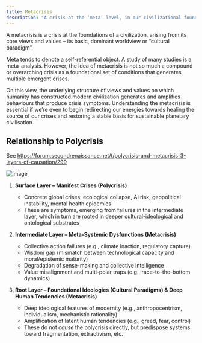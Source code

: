 ```yaml
---
title: Metacrisis
description: "A crisis at the ‘meta’ level, in our civilizational foundations."
---
```


A metacrisis is a crisis at the foundations of a civilization, arising from its core views and values – its basic, dominant worldview or “cultural paradigm”. 

Meta tends to denote a self-referential object. A study of many studies is a meta-analysis. However, the idea of metacrisis is not so much a compound or overarching crisis as a foundational set of conditions that generates multiple emergent crises.

On this view, the underlying structure of views and values on which humanity has constructed modern civilization generates and amplifies behaviours that produce crisis symptoms. Understanding the metacrisis is essential if we’re even to begin redirecting our energies towards healing the source of our crises and restoring a stable basis for sustainable planetary civilisation.

## Relationship to Polycrisis

See https://forum.secondrenaissance.net/t/polycrisis-and-metacrisis-3-layers-of-causation/299

![image](https://github.com/user-attachments/assets/92c5fafc-adf9-4e98-972b-6b3ffc857376)

1. **Surface Layer – Manifest Crises (Polycrisis)**
   * Concrete global crises: ecological collapse, AI risk, geopolitical instability, mental health epidemics
   * These are symptoms, emerging from failures in the intermediate layer, which in turn are rooted in deeper cultural-ideological and ontological substrates
2. **Intermediate Layer – Meta-Systemic Dysfunctions (Metacrisis)**
   * Collective action failures (e.g., climate inaction, regulatory capture)
   * Wisdom gap (mismatch between technological capacity and moral/epistemic maturity)
   * Degradation of sense-making and collective intelligence
   * Value misalignment and multi-polar traps (e.g., race-to-the-bottom dynamics)

3. **Root Layer – Foundational Ideologies (Cultural Paradigms) & Deep Human Tendencies (Metacrisis)**
   * Deep ideological features of modernity (e.g., anthropocentrism, individualism, mechanistic rationality)
   * Amplification of latent human tendencies (e.g., greed, fear, control)
   * These do not *cause* the polycrisis directly, but predispose systems toward fragmentation, extractivism, etc.
